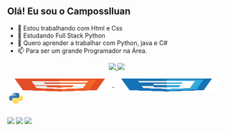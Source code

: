 ## Olá! Eu sou o Camposslluan

- 🐲 Estou trabalhando com Html e Css
- 👀 Estudando  Full Stack Python
- 🌱 Quero aprender a trabalhar com Python, java e C#
- 📫 Para ser um grande Programador na Área.

<div align="center">
  <a href="https://github.com/camposslluan">
  <img height="180em" src="https://github-readme-stats.vercel.app/api?username=camposlluan&show_icons=true&theme=dracula&include_all_commits=true&count_private=true"/>
  <img height="180em" src="https://github-readme-stats.vercel.app/api/top-langs/?username=camposlluan&layout=compact&langs_count=7&theme=dracula"/>
</div>
<div style="display: inline_block"><br>
 <img align="center" alt="Luan-HTML" height="30" width="48%" src="https://raw.githubusercontent.com/devicons/devicon/master/icons/html5/html5-original.svg">
 <img align="center" alt="Luan-CSS" height="30" width="48%" src="https://raw.githubusercontent.com/devicons/devicon/master/icons/css3/css3-original.svg">
 <img align="center" alt="Luan-Python" height="30" width="40" src="https://raw.githubusercontent.com/devicons/devicon/master/icons/python/python-original.svg">
</div>
  
 ##
  
<div>
  <a href="https://www.instagram.com/camposlluan" target="_blank"><img src="https://img.shields.io/badge/-Instagram-%23E4405F?style=for-the-badge&logo=instagram&logoColor=white" target="_blank"></a> 
  <a href = "mailto:luancampos.baptist@hotmail.com"><img src="https://img.shields.io/badge/-Gmail-%23333?style=for-the-badge&logo=gmail&logoColor=white" target="_blank"></a>
  <a href="https://www.linkedin.com/in/luan-campos-21570b226/" target="_blank"><img src="https://img.shields.io/badge/-LinkedIn-%230077B5?style=for-the-badge&logo=linkedin&logoColor=white" target="_blank"></a>
</div>
